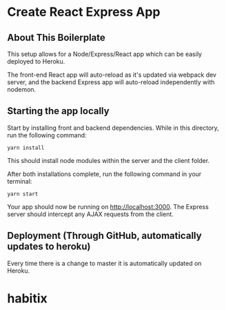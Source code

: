 # Create React Express App

## About This Boilerplate

This setup allows for a Node/Express/React app which can be easily deployed to Heroku.

The front-end React app will auto-reload as it's updated via webpack dev server, and the backend Express app will auto-reload independently with nodemon.

## Starting the app locally

Start by installing front and backend dependencies. While in this directory, run the following command:

```
yarn install
```

This should install node modules within the server and the client folder.

After both installations complete, run the following command in your terminal:

```
yarn start
```

Your app should now be running on <http://localhost:3000>. The Express server should intercept any AJAX requests from the client.

## Deployment (Through GitHub, automatically updates to heroku)

Every time there is a change to master it is automatically updated on Heroku.
# habitix
